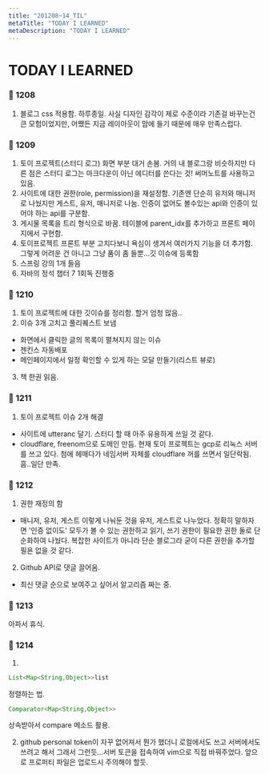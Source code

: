 ```yaml
---
title: "201208~14_TIL"
metaTitle: "TODAY I LEARNED"
metaDescription: "TODAY I LEARNED"
---
```


# TODAY I LEARNED

### 🍒 1208

1. 블로그 css 적용함. 하루종일. 사실 디자인 감각이 제로 수준이라 기존걸 바꾸는건 큰 모험이었지만,
   어쨌든 지금 레이아웃이 맘에 들기 때문에 매우 만족스럽다.

### 🍒 1209

1. 토이 프로젝트(스터디 로그) 화면 부분 대거 손봄. 거의 내 블로그랑 비슷하지만 다른 점은
   스터디 로그는 마크다운이 아닌 에디터를 쓴다는 것! 써머노트를 사용하고 있음.
2. 사이트에 대한 권한(role, permission)을 재설정함. 기존엔 단순히 유저와 매니저로 나눴지만
   게스트, 유저, 매니저로 나눔. 인증이 없어도 볼수있는 api와 인증이 있어야 하는 api를 구분함.
3. 게시물 목록을 트리 형식으로 바꿈. 테이블에 parent_idx를 추가하고 프론트 페이지에서 구현함.
4. 토이프로젝트 프론트 부분 고치다보니 욕심이 생겨서 여러가지 기능을 더 추가함. 그렇게 어려운 건
   아니고 그냥 품이 좀 들뿐...깃 이슈에 등록함
5. 스프링 강의 1개 들음
6. 자바의 정석 챕터 7 1회독 진행중

### 🍒 1210

1. 토이 프로젝트에 대한 깃이슈를 정리함. 할거 엄청 많음..
2. 이슈 3개 고치고 풀리퀘스트 보냄
  - 화면에서 클릭한 글의 목록이 펼쳐지지 않는 이슈
  - 젠킨스 자동배포
  - 메인페이지에서 일정 확인할 수 있게 하는 모달 만들기(리스트 뷰로)
3. 책 한권 읽음.

### 🍒 1211

1. 토이 프로젝트 이슈 2개 해결
  - 사이트에 utteranc 달기. 스터디 할 때 아주 유용하게 쓰일 것 같다.
  - cloudflare, freenom으로 도메인 만듬. 현재 토이 프로젝트는 gcp로 리눅스 서버를 쓰고 있다. 첨에 헤매다가 네임서버 자체를 cloudflare 꺼를 쓰면서 일단락됨. 흠..일단 만족.


### 🍒 1212

1. 권한 재정의 함
  - 매니저, 유저, 게스트 이렇게 나눠둔 것을 유저, 게스트로 나누었다. 정확히 말하자면 '인증 없이도' 모두가 볼 수 있는 권한하고 읽기, 쓰기 권한이 필요한 권한 둘로 단순화하여 나눴다.
    복잡한 사이트가 아니라 단순 블로그라 굳이 다른 권한을 추가할 필욘 없을 것 같다.
2. Github API로 댓글 끌어옴.
  - 최신 댓글 순으로 보여주고 싶어서 알고리즘 짜는 중.

### 🍒 1213

아파서 휴식.


### 🍒 1214

1.
```java
List<Map<String,Object>>list
```
정렬하는 법.
```java
Comparator<Map<String,Object>>
```
상속받아서 compare 메소드 활용.

2. github personal token이 자꾸 없어져서 뭔가 했더니 로컬에서도 쓰고 서버에서도 쓰려고 해서 그래서 그런듯...서버 토큰을 접속하여 vim으로 직접 바꿔주었다. 앞으로 프로퍼티 파일은 업로드시 주의해야 할듯.

















